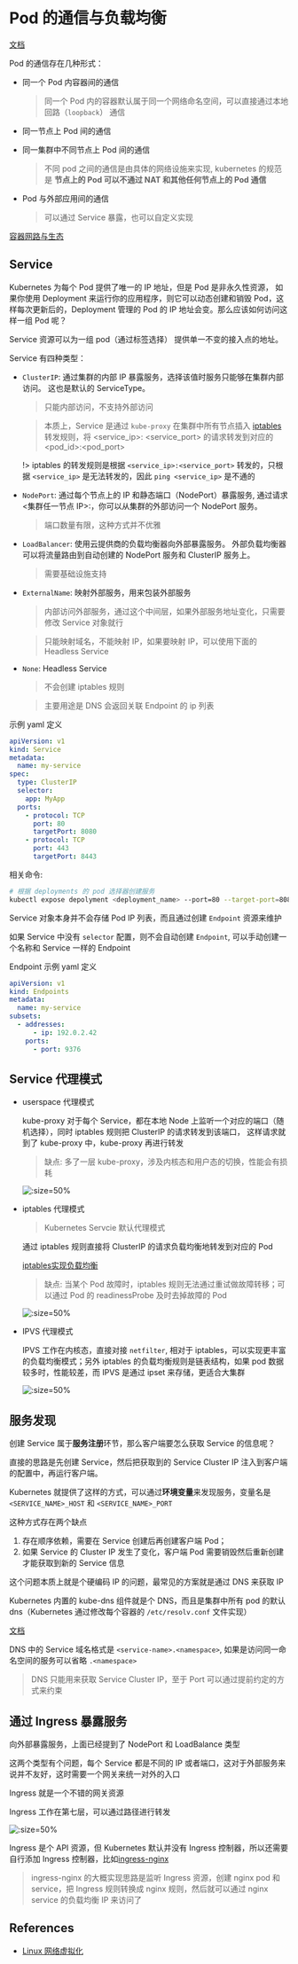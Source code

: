 # Pod 的通信与负载均衡

[文档](https://kubernetes.io/zh/docs/concepts/services-networking/)

Pod 的通信存在几种形式：

- 同一个 Pod 内容器间的通信

    > 同一个 Pod 内的容器默认属于同一个网络命名空间，可以直接通过本地回路（`loopback`） 通信

- 同一节点上 Pod 间的通信
- 同一集群中不同节点上 Pod 间的通信

    > 不同 pod 之间的通信是由具体的网络设施来实现, kubernetes 的规范是 **节点上的 Pod 可以不通过 NAT 和其他任何节点上的 Pod 通信**

- Pod 与外部应用间的通信

    > 可以通过 Service 暴露，也可以自定义实现

[容器网路与生态](http://icyfenix.cn/immutable-infrastructure/network/cni.html#%E7%BD%91%E7%BB%9C%E6%8F%92%E4%BB%B6%E7%94%9F%E6%80%81)

## Service

Kubernetes 为每个 Pod 提供了唯一的 IP 地址，但是 Pod 是非永久性资源， 如果你使用 Deployment 来运行你的应用程序，则它可以动态创建和销毁 Pod，这样每次更新后的，Deployment 管理的 Pod 的 IP 地址会变。那么应该如何访问这样一组 Pod 呢？

Service 资源可以为一组 pod（通过标签选择） 提供单一不变的接入点的地址。

Service 有四种类型：

- `ClusterIP`: 通过集群的内部 IP 暴露服务，选择该值时服务只能够在集群内部访问。 这也是默认的 ServiceType。

    > 只能内部访问，不支持外部访问

    > 本质上，Service 是通过 `kube-proxy` 在集群中所有节点插入 [iptables](/docs/linux/firewall?id=iptables) 转发规则，将 <service_ip>: <service_port> 的请求转发到对应的 <pod_id>:<pod_port>

    !> iptables 的转发规则是根据 `<service_ip>:<service_port>` 转发的，只根据 `<service_ip>` 是无法转发的，因此 `ping <service_ip>` 是不通的

- `NodePort`: 通过每个节点上的 IP 和静态端口（NodePort）暴露服务, 通过请求 <集群任一节点 IP>:<NodePort>，你可以从集群的外部访问一个 NodePort 服务。

    > 端口数量有限，这种方式并不优雅

- `LoadBalancer`: 使用云提供商的负载均衡器向外部暴露服务。 外部负载均衡器可以将流量路由到自动创建的 NodePort 服务和 ClusterIP 服务上。

    > 需要基础设施支持

- `ExternalName`: 映射外部服务，用来包装外部服务

    > 内部访问外部服务，通过这个中间层，如果外部服务地址变化，只需要修改 Service 对象就行

    > 只能映射域名，不能映射 IP，如果要映射 IP，可以使用下面的 Headless Service

- `None`: Headless Service

    > 不会创建 iptables 规则

    > 主要用途是 DNS 会返回关联  Endpoint 的 ip 列表


示例 yaml 定义

```yaml
apiVersion: v1
kind: Service
metadata:
  name: my-service
spec:
  type: ClusterIP
  selector:
    app: MyApp
  ports:
    - protocol: TCP
      port: 80
      targetPort: 8080
    - protocol: TCP
      port: 443
      targetPort: 8443
```

相关命令:

```bash
# 根据 deployments 的 pod 选择器创建服务
kubectl expose depolyment <deployment_name> --port=80 --target-port=8080 --protocol=TCP --name=<service_name>
```

Service 对象本身并不会存储 Pod IP 列表，而且通过创建 `Endpoint` 资源来维护

如果 Service 中没有 `selector` 配置，则不会自动创建 `Endpoint`, 可以手动创建一个名称和 Service 一样的 Endpoint

Endpoint 示例 yaml 定义

```yaml
apiVersion: v1
kind: Endpoints
metadata:
  name: my-service
subsets:
  - addresses:
      - ip: 192.0.2.42
    ports:
      - port: 9376
```

## Service 代理模式

- userspace 代理模式

    kube-proxy 对于每个 Service，都在本地 Node 上监听一个对应的端口（随机选择），同时 iptables 规则把 ClusterIP 的请求转发到该端口，
    这样请求就到了 kube-proxy 中，kube-proxy 再进行转发

    > 缺点: 多了一层 kube-proxy，涉及内核态和用户态的切换，性能会有损耗

    ![](../images/service-userspace.png ":size=50%")

- iptables 代理模式

    > Kubernetes Servcie 默认代理模式

    通过 iptables 规则直接将 ClusterIP 的请求负载均衡地转发到对应的 Pod

    [iptables实现负载均衡](https://blog.csdn.net/ksj367043706/article/details/89764546)

    > 缺点: 当某个 Pod 故障时，iptables 规则无法通过重试做故障转移；可以通过 Pod 的 readinessProbe 及时去掉故障的 Pod

    ![](../images/service-iptables.png ":size=50%")


- IPVS 代理模式

    IPVS 工作在内核态，直接对接 `netfilter`, 相对于 iptables，可以实现更丰富的负载均衡模式；另外 iptables 的负载均衡规则是链表结构，如果 pod 数据较多时，性能较差，而 IPVS 是通过 ipset 来存储，更适合大集群

    ![](../images/service-ipvs.png ":size=50%")



## 服务发现

创建 Service 属于**服务注册**环节，那么客户端要怎么获取 Service 的信息呢？

直接的思路是先创建 Service，然后把获取到的 Service Cluster IP 注入到客户端的配置中，再运行客户端。

Kubernetes 就提供了这样的方式，可以通过**环境变量**来发现服务，变量名是 `<SERVICE_NAME>_HOST` 和 `<SERVICE_NAME>_PORT`

这种方式存在两个缺点

1. 存在顺序依赖，需要在 Service 创建后再创建客户端 Pod；
2. 如果 Service 的 Cluster IP 发生了变化，客户端 Pod 需要销毁然后重新创建才能获取到新的 Service 信息

这个问题本质上就是个硬编码 IP 的问题，最常见的方案就是通过 DNS 来获取 IP

Kubernetes 内置的 kube-dns 组件就是个 DNS，而且是集群中所有 pod 的默认 dns（Kubernetes 通过修改每个容器的 `/etc/resolv.conf` 文件实现）

[文档](https://kubernetes.io/zh/docs/concepts/services-networking/service/#dns)

DNS 中的 Service 域名格式是 `<service-name>.<namespace>`, 如果是访问同一命名空间的服务可以省略 `.<namespace>`

> DNS 只能用来获取 Service Cluster IP，至于 Port 可以通过提前约定的方式来约束

## 通过 Ingress 暴露服务

向外部暴露服务，上面已经提到了 NodePort 和 LoadBalance 类型

这两个类型有个问题，每个 Service 都是不同的 IP 或者端口，这对于外部服务来说并不友好，这时需要一个网关来统一对外的入口

Ingress 就是一个不错的网关资源

Ingress 工作在第七层，可以通过路径进行转发

![](../images/ingress.png ":size=50%")

Ingress 是个 API 资源，但 Kubernetes 默认并没有 Ingress 控制器，所以还需要自行添加 Ingress 控制器，比如[ingress-nginx](https://kubernetes.github.io/ingress-nginx/deploy/)

> ingress-nginx 的大概实现思路是监听 Ingress 资源，创建 nginx pod 和 service，把 Ingress 规则转换成 nginx 规则，然后就可以通过 nginx service 的负载均衡 IP 来访问了


## References

- [Linux 网络虚拟化](http://icyfenix.cn/immutable-infrastructure/network/linux-vnet.html)